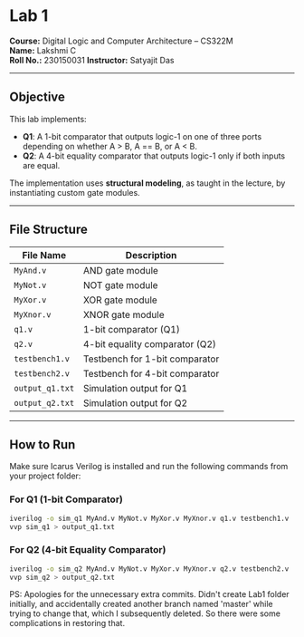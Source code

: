# Lab 1

**Course:** Digital Logic and Computer Architecture – CS322M  
**Name:** Lakshmi C  
**Roll No.:** 230150031
**Instructor:** Satyajit Das  

---

## Objective

This lab implements:
- **Q1**: A 1-bit comparator that outputs logic-1 on one of three ports depending on whether A > B, A == B, or A < B.
- **Q2**: A 4-bit equality comparator that outputs logic-1 only if both inputs are equal.

The implementation uses **structural modeling**, as taught in the lecture, by instantiating custom gate modules.

---

## File Structure

| File Name        | Description                                  |
|------------------|----------------------------------------------|
| `MyAnd.v`        | AND gate module                              |
| `MyNot.v`        | NOT gate module                              |
| `MyXor.v`        | XOR gate module                              |
| `MyXnor.v`       | XNOR gate module                             |
| `q1.v`           | 1-bit comparator (Q1)                         |
| `q2.v`           | 4-bit equality comparator (Q2)               |
| `testbench1.v`   | Testbench for 1-bit comparator               |
| `testbench2.v`   | Testbench for 4-bit comparator               |
| `output_q1.txt`  | Simulation output for Q1                     |
| `output_q2.txt`  | Simulation output for Q2                     |

---

## How to Run

Make sure Icarus Verilog is installed and run the following commands from your project folder:

### For Q1 (1-bit Comparator)
```bash
iverilog -o sim_q1 MyAnd.v MyNot.v MyXor.v MyXnor.v q1.v testbench1.v
vvp sim_q1 > output_q1.txt
```

### For Q2 (4-bit Equality Comparator)
```bash
iverilog -o sim_q2 MyAnd.v MyNot.v MyXor.v MyXnor.v q2.v testbench2.v
vvp sim_q2 > output_q2.txt
```
PS: Apologies for the unnecessary extra commits. Didn't create Lab1 folder initially, and accidentally created another branch named 'master' while trying to change that, which I subsequently deleted. So there were some complications in restoring that.